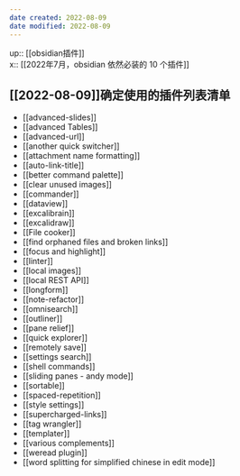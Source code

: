 ```yaml
---
date created: 2022-08-09
date modified: 2022-08-09
---
```


up:: [[obsidian插件]]  
x:: [[2022年7月，obsidian 依然必装的 10 个插件]]

## [[2022-08-09]]确定使用的插件列表清单

- [[advanced-slides]]
- [[advanced Tables]]
- [[advanced-url]]
- [[another quick switcher]]
- [[attachment name formatting]]
- [[auto-link-title]]
- [[better command palette]]
- [[clear unused images]]
- [[commander]]
- [[dataview]]
- [[excalibrain]]
- [[excalidraw]]
- [[File cooker]]
- [[find orphaned files and broken links]]
- [[focus and highlight]]
- [[linter]]
- [[local images]]
- [[local REST API]]
- [[longform]]
- [[note-refactor]]
- [[omnisearch]]
- [[outliner]]
- [[pane relief]]
- [[quick explorer]]
- [[remotely save]]
- [[settings search]]
- [[shell commands]]
- [[sliding panes - andy mode]]
- [[sortable]]
- [[spaced-repetition]]
- [[style settings]]
- [[supercharged-links]]
- [[tag wrangler]]
- [[templater]]
- [[various complements]]
- [[weread plugin]]
- [[word splitting for simplified chinese in edit mode]]
